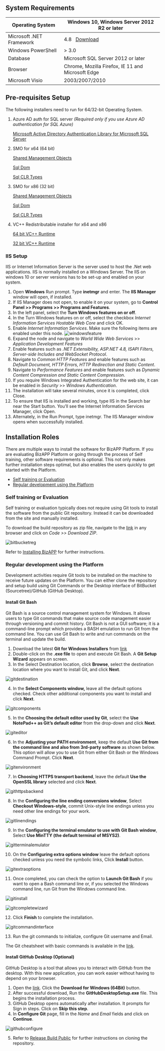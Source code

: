 ## System Requirements

| Operating System        | Windows 10, Windows Server 2012 R2 or later          |
| ----------------------- | -----------------------------------------------------|
| Microsoft .NET Framework | 4.8 &nbsp;&nbsp;[Download](https://dotnet.microsoft.com/download/dotnet-framework/net48)             |
| Windows PowerShell      | > 3.0                                                |
| Database                | Microsoft SQL Server 2012 or later				     |           
| Browser                 | Chrome, Mozilla Firefox, IE 11 and Microsoft Edge 	 |
| Microsoft Visio         | 2003/2007/2010                                       |

## Pre-requisites Setup
The following installers need to run for 64/32-bit Operating System.
1.	Azure AD auth for SQL server *(Required only if you use Azure AD authentication for SQL Azure)*

	[Microsoft Active Directory Authentication Library for Microsoft SQL Server](https://www.microsoft.com/en-us/download/confirmation.aspx?id=48742)

2.	SMO for x64 (64 bit)

	[Shared Management Objects](https://cdn.apppoint.com/bizapp/smo/x64/SharedManagementObjects.msi)

	[Sql Dom](https://cdn.apppoint.com/bizapp/smo/x64/SqlDom.msi)
	
	[Sql CLR Types](https://cdn.apppoint.com/bizapp/smo/x64/SQLSysClrTypes.msi)

3.	SMO for x86 (32 bit)

	[Shared Management Objects](https://cdn.apppoint.com/bizapp/smo/x86SharedManagementObjects.msi)

	[Sql Dom](https://cdn.apppoint.com/bizapp/smo/x86/SqlDom.msi)
	
	[Sql CLR Types](https://cdn.apppoint.com/bizapp/smo/x86/SQLSysClrTypes.msi)
	
4.	VC++ Redistributable installer for x64 and x86

	[64 bit VC++ Runtime](https://cdn.apppoint.com/bizapp/vcredist/vcredist_x64.exe)

	[32 bit VC++ Runtime](https://cdn.apppoint.com/bizapp/vcredist/vcredist_x86.exe)

### IIS Setup

IIS or Internet Information Server is the server used to host the .Net web applications. IIS is normally installed on a Windows Server. 
The IIS on windows 10 or server versions has to be set-up and enabled on your system.
1.	Open **Windows** Run prompt. Type **inetmgr** and enter. The **IIS Manager** window will open, if installed.
2.	If IIS Manager does not open, to enable it on your system, go to **Control Panel >> Programs >> Programs and Features**.
3.	In the left panel, select the **Turn Windows features on or off**.
4.	In the Turn Windows features on or off, select the checkbox *Internet Information Services Hostable Web Core* and click OK. 
5.  Enable *Internet Information Services*. Make sure the following items are enabled under this node.
![windowsfeature](/images/systeminstalls/windowsfeatureonoff.png)
6.  Expand the node and navigate to *World Wide Web Services* >> *Application Development Features*
7.  Enable features such as *.NET Extensibility, ASP.NET 4.8, ISAPI Filters, Server-side Includes and WebSocket Protocol*.
8.  Navigate to *Common HTTP Features* and enable features such as *Default Document, HTTP Errors, HTTP Redirection and Static Content*.
9.  Navigate to *Performance Features* and enable features such as *Dynamic Content Compression and Static Content Compression*.
10. If you require Windows Integrated Authentication for the web site, it can be enabled in *Security* >> *Windows Authentication*. 
11.	The installation will take several minutes, once it is completed, click Close.
12.	To ensure that IIS is installed and working, type IIS in the Search bar near the Start button. You’ll see the Internet Information Services Manager, click Open.
13.	Alternately, in the Run Prompt, type inetmgr. The IIS Manager window opens when successfully installed.

## Installation Roles

There are multiple ways to install the software for BizAPP Platform. If you are evaluating BizAPP Platform or going through the process of Self training, other software requirements is optional.
This not only makes further installation steps optimal, but also enables the users quickly to get started with the Platform.

* [Self training or Evaluation](#self-training-or-evaluation)
* [Regular development using the Platform](#regular-development-using-the-platform)

### Self training or Evaluation

Self training or evaluation typically does not require using Git tools to install the software from the public Git repository. Instead it can be downloaded from the site and 
manually installed.

To download the build repository as zip file, navigate to the [link](https://github.com/apppoint-release/BizAPP-Public) in any browser
and click on *Code >> Download ZIP*.

![bitbucketreg](/images/bizapppublic/DownloadRepoZip.png)

Refer to [Installing BizAPP](installbizapp.md) for further instructions.

### Regular development using the Platform

Development activities require Git tools to be installed on the machine to receive future updates on the Platform. 
You can either clone the repository and setup build using Git Commands or the Desktop interface of BitBucket (Sourcetree)/GitHub (GitHub Desktop).

#### Install Git Bash 

Git Bash is a source control management system for Windows. It allows users to type Git commands that make source code management easier through versioning and commit history. 
Git Bash is not a GUI software; it is a command-line prompt which provides a BASH emulation to run Git from the command line. 
You can use Git Bash to write and run commands on the terminal and update the build.

1.	Download the latest **Git for Windows Installers** from [link](https://gitforwindows.org/) 
2.	Double-click on the **.exe file** to open and execute Git Bash. A **Git Setup Wizard** appears on screen.
3.	In the Select Destination location, click **Browse**, select the destination location where you want to install Git, and click **Next**.

![gitdestination](/images/systeminstalls/gitsetup_destination.png)

4.	In the **Select Components window,** leave all the default options checked. Check other additional components you want to install and click **Next**.

![gitcomponents](/images/systeminstalls/gitsetup_components.png)
 
5.	In the **Choosing the default editor used by Git**, select the **Use NotePad++ as Git’s default editor** from the drop-down and click **Next**. 

![giteditor](/images/systeminstalls/gitsetup_defaulteditor.png)

6.	In the **Adjusting your PATH environment**, keep the default **Use Git from the command line and also from 3rd-party software** as shown below. This option will allow you to use Git from either Git Bash or the Windows Command Prompt. Click **Next**.
 
 ![gitenvironment](/images/systeminstalls/gitsetup_environment.png)

7.	In **Choosing HTTPS transport backend**, leave the default **Use the OpenSSL library** selected and click **Next**. 

![githttpsbackend](/images/systeminstalls/gitsetup_httpsbackend.png)
 
8.	In the **Configuring the line ending conversions window**, Select **Checkout Windows-style**, commit Unix-style line endings unless you need other line endings for your work.

![gitlinendings](/images/systeminstalls/gitsetup_lineendings.png)
 
9.	In the **Configuring the terminal emulator to use with Git Bash window**, Select **Use MinTTY (the default terminal of MSYS2)**.

![gitterminalemulator](/images/systeminstalls/gitsetup_terminalemulator.png)
 
10.	On the **Configuring extra options window** leave the default options checked unless you need the symbolic links, Click **Install** button.

![gitextraoptions](/images/systeminstalls/gitsetup_extraoptions.png)
 
11.	Once completed, you can check the option to **Launch Git Bash** if you want to open a Bash command line or, if you selected the Windows command line, run Git from the Windows command line.
 
 ![gitinstall](/images/systeminstalls/gitsetup_install.png)
 
 ![gitcompletewizard](/images/systeminstalls/gitsetup_completewizard.png)
  
12.	Click **Finish** to complete the installation. 

![gitcommandinterface](/images/systeminstalls/gitcommandinterface.png)

13.	Run the git commands to initialize, configure Git username and Email.  

The Git cheatsheet with basic commands is available in the [link](https://education.github.com/git-cheat-sheet-education.pdf). 

#### Install GitHub Desktop (Optional)

GitHub Desktop is a tool that allows you to interact with GitHub from the desktop. With this new application, you can work easier without having to depend on your browser. 

1. Open the [link](https://desktop.github.com/). Click the **Download for Windows (64Bit)** button.
2. After successful download, Run the **GitHubDesktopSetup.exe** file. This begins the installation process.
3. GitHub Desktop opens automatically after installation. It prompts for Sign in steps. Click on **Skip this step**.
4. In **Configure Git** page, fill in the *Name* and *Email* fields and click on **Continue**.

![githubconfigure](/images/github/configure.png)

5. Refer to [Release Build Public](bizapppublic.md) for further instructions on cloning the repository.